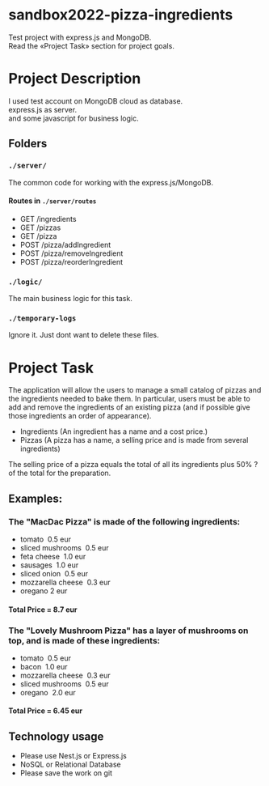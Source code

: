 # sandbox2022-pizza-ingredients
Test project with express.js and MongoDB.  
Read the «Project Task» section for project goals.  

# Project Description

I used test account on MongoDB cloud as database.  
express.js as server.  
and some javascript for business logic.  

## Folders

### `./server/`
The common code for working with the express.js/MongoDB.

#### Routes in `./server/routes`
- GET /ingredients
- GET /pizzas
- GET /pizza
- POST /pizza/addIngredient
- POST /pizza/removeIngredient
- POST /pizza/reorderIngredient

### `./logic/`
The main business logic for this task.

### `./temporary-logs`
Ignore it. Just dont want to delete these files.

# Project Task

The application will allow the users to manage a small catalog of pizzas and the ingredients needed to bake them. 
In particular, users must be able to add and remove the ingredients of an existing pizza (and if possible give those ingredients an order of appearance).

- Ingredients (An ingredient has a name and a cost price.)
- Pizzas (A pizza has a name, a selling price and is made from several ingredients)

The selling price of a pizza equals the total of all its ingredients plus 50% ?of the total for the preparation.

## Examples:

### The "MacDac Pizza" is made of the following ingredients:

- tomato ­ 0.5 eur
- sliced mushrooms ­ 0.5 eur
- feta cheese ­ 1.0 eur
- sausages ­ 1.0 eur
- sliced onion ­ 0.5 eur
- mozzarella cheese ­ 0.3 eur
- oregano 2 eur

#### Total Price = 8.7 eur

### The "Lovely Mushroom Pizza" has a layer of mushrooms on top, and is made of these ingredients:

- tomato ­ 0.5 eur
- bacon ­ 1.0 eur
- mozzarella cheese ­ 0.3 eur
- sliced mushrooms ­ 0.5 eur
- oregano ­ 2.0 eur

#### Total Price = 6.45 eur

## Technology usage

- Please use Nest.js or Express.js
- NoSQL or Relational Database
- Please save the work on git

